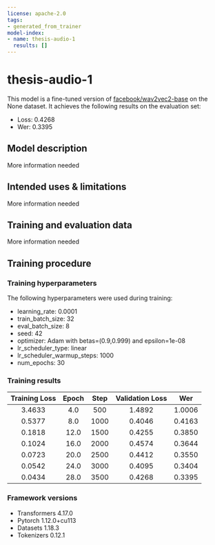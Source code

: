 ```yaml
---
license: apache-2.0
tags:
- generated_from_trainer
model-index:
- name: thesis-audio-1
  results: []
---
```


<!-- This model card has been generated automatically according to the information the Trainer had access to. You
should probably proofread and complete it, then remove this comment. -->

# thesis-audio-1

This model is a fine-tuned version of [facebook/wav2vec2-base](https://huggingface.co/facebook/wav2vec2-base) on the None dataset.
It achieves the following results on the evaluation set:
- Loss: 0.4268
- Wer: 0.3395

## Model description

More information needed

## Intended uses & limitations

More information needed

## Training and evaluation data

More information needed

## Training procedure

### Training hyperparameters

The following hyperparameters were used during training:
- learning_rate: 0.0001
- train_batch_size: 32
- eval_batch_size: 8
- seed: 42
- optimizer: Adam with betas=(0.9,0.999) and epsilon=1e-08
- lr_scheduler_type: linear
- lr_scheduler_warmup_steps: 1000
- num_epochs: 30

### Training results

| Training Loss | Epoch | Step | Validation Loss | Wer    |
|:-------------:|:-----:|:----:|:---------------:|:------:|
| 3.4633        | 4.0   | 500  | 1.4892          | 1.0006 |
| 0.5377        | 8.0   | 1000 | 0.4046          | 0.4163 |
| 0.1818        | 12.0  | 1500 | 0.4255          | 0.3850 |
| 0.1024        | 16.0  | 2000 | 0.4574          | 0.3644 |
| 0.0723        | 20.0  | 2500 | 0.4412          | 0.3550 |
| 0.0542        | 24.0  | 3000 | 0.4095          | 0.3404 |
| 0.0434        | 28.0  | 3500 | 0.4268          | 0.3395 |


### Framework versions

- Transformers 4.17.0
- Pytorch 1.12.0+cu113
- Datasets 1.18.3
- Tokenizers 0.12.1
